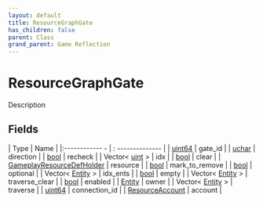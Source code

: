 ```yaml
---
layout: default
title: ResourceGraphGate
has_children: false
parent: Class
grand_parent: Game Reflection
---
```

# ResourceGraphGate
Description 

## Fields
| Type | Name |
|:------------ - | : -------------- |
| [uint64](game-reflection/components/uint64.md) | gate_id |
| [uchar](game-reflection/enums/uchar.md) | direction |
| [bool](game-reflection/components/bool.md) | recheck |
| Vector< [uint](game-reflection/components/uint.md) > | idx |
| [bool](game-reflection/components/bool.md) | clear |
| [GameplayResourceDefHolder](game-reflection/components/gameplay_resource_def_holder.md) | resource |
| [bool](game-reflection/components/bool.md) | mark_to_remove |
| [bool](game-reflection/components/bool.md) | optional |
| Vector< [Entity](game-reflection/classes/entity.md) > | idx_ents |
| [bool](game-reflection/components/bool.md) | empty |
| Vector< [Entity](game-reflection/classes/entity.md) > | traverse_clear |
| [bool](game-reflection/components/bool.md) | enabled |
| [Entity](game-reflection/classes/entity.md) | owner |
| Vector< [Entity](game-reflection/classes/entity.md) > | traverse |
| [uint64](game-reflection/components/uint64.md) | connection_id |
| [ResourceAccount](game-reflection/classes/resource_account.md) | account |
